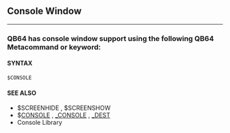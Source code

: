 ## Console Window
---

### QB64 has console window support using the following QB64 Metacommand or keyword:

#### SYNTAX

`$CONSOLE`

#### SEE ALSO
* $SCREENHIDE , $SCREENSHOW
* $[CONSOLE](./CONSOLE.md) , [_CONSOLE](./_CONSOLE.md) , [_DEST](./_DEST.md)
* Console Library
